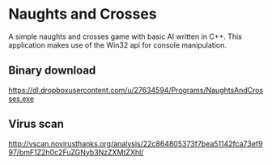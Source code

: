 # Naughts and Crosses
A simple naughts and crosses game with basic AI written in C++.
This application makes use of the Win32 api for console manipulation.

Binary download
---------------
https://dl.dropboxusercontent.com/u/27634594/Programs/NaughtsAndCrosses.exe

Virus scan
----------
http://vscan.novirusthanks.org/analysis/22c864805373f7bea51142fca73ef997/bmF1Z2h0c2FuZGNyb3NzZXMtZXhl/
